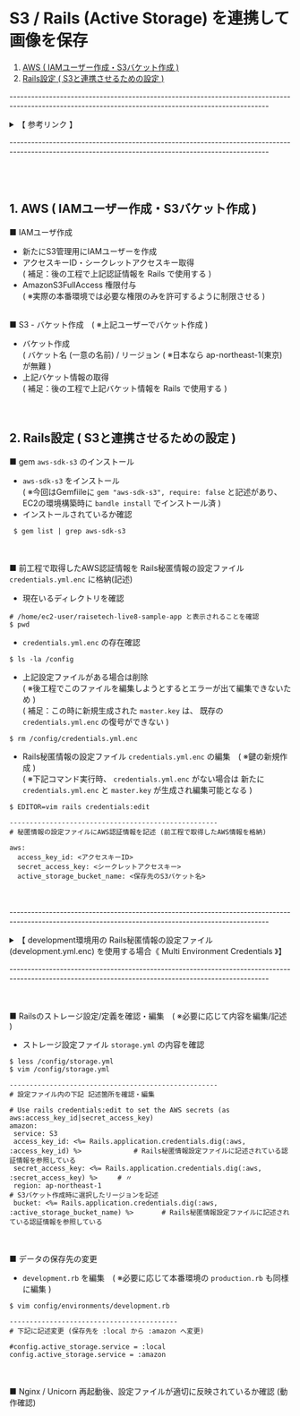 # S3 / Rails (Active Storage) を連携して画像を保存
1. [AWS ( IAMユーザー作成・S3バケット作成 )](#1-aws--iamユーザー作成s3バケット作成-)
1. [Rails設定 ( S3と連携させるための設定 )](#2-rails設定--s3と連携させるための設定-)<br>

\------------------------------------------------------------------------------------------------------------------------------------------------------<br>
<details><summary>【 参考リンク 】</summary>
 
 - [【Railsガイド】Active Storage の概要](https://railsguides.jp/active_storage_overview.html)
 - [　Rails5.2から追加された credentials.yml.encのキホン](https://qiita.com/NaokiIshimura/items/2a179f2ab910992c4d39)
 - [【Rails】秘匿情報を環境毎に管理することができるMulti Environment Credentialsについて初心者向けにまとめてみた](https://techtechmedia.com/multi-environment-credentials/)
 </details>
 
\------------------------------------------------------------------------------------------------------------------------------------------------------<br>


<br><br>
## 1. AWS ( IAMユーザー作成・S3バケット作成 )
■ IAMユーザ作成<br>
- 新たにS3管理用にIAMユーザーを作成
- アクセスキーID・シークレットアクセスキー取得<br>
( 補足：後の工程で上記認証情報を Rails で使用する )
- AmazonS3FullAccess 権限付与<br>
( ※実際の本番環境では必要な権限のみを許可するように制限させる )<br><br>

■ S3 - バケット作成　( ※上記ユーザーでバケット作成 )<br>
- バケット作成<br>
( バケット名 (一意の名前) / リージョン ( ※日本なら ap-northeast-1(東京) が無難 )
- 上記バケット情報の取得<br>
( 補足：後の工程で上記バケット情報を Rails で使用する )<br><br><br>


## 2. Rails設定 ( S3と連携させるための設定 )
■ gem `aws-sdk-s3` のインストール<br>
- `aws-sdk-s3` をインストール<br>
( ※今回はGemfiileに `gem "aws-sdk-s3", require: false` と記述があり、EC2の環境構築時に `bandle install` でインストール済 )
- インストールされているか確認<br>
```
 $ gem list | grep aws-sdk-s3
```

<br><br>
■ 前工程で取得したAWS認証情報を Rails秘匿情報の設定ファイル `credentials.yml.enc` に格納(記述)
- 現在いるディレクトリを確認
```
# /home/ec2-user/raisetech-live8-sample-app と表示されることを確認
$ pwd
```
- `credentials.yml.enc` の存在確認
```
$ ls -la /config
```
- 上記設定ファイルがある場合は削除<br>
( ※後工程でこのファイルを編集しようとするとエラーが出て編集できないため )<br>
( 補足：この時に新規生成された `master.key` は、 既存の `credentials.yml.enc` の復号ができない )
```
$ rm /config/credentials.yml.enc
```
- Rails秘匿情報の設定ファイル `credentials.yml.enc` の編集　( ※鍵の新規作成 )<br>
( ※下記コマンド実行時、 `credentials.yml.enc` がない場合は 新たに`credentials.yml.enc` と `master.key` が生成され編集可能となる )
```
$ EDITOR=vim rails credentials:edit

----------------------------------------------------
# 秘匿情報の設定ファイルにAWS認証情報を記述 (前工程で取得したAWS情報を格納)

aws:
  access_key_id: <アクセスキーID>
  secret_access_key: <シークレットアクセスキー>
  active_storage_bucket_name: <保存先のS3バケット名>
```

<br><br>
\------------------------------------------------------------------------------------------------------------------------------------------------------<br>
<details><summary>【 development環境用の Rails秘匿情報の設定ファイル (development.yml.enc) を使用する場合《 Multi Environment Credentials 》】</summary>
 
- 現在いるディレクトリを確認
```
# /home/ec2-user/raisetech-live8-sample-app と表示されることを確認
$ pwd
```
- `development.yml.enc` の存在確認
```
$ ls -la /config/credentials
```

- 上記設定ファイルがある場合は削除<br>
( ※後工程でこのファイルを編集しようとするとエラーが出て編集できないため )<br>
( 補足：この時に新規生成された `development.key` は、 既存の `development.yml.enc` の復号ができない )
```
$ rm /config/credentials/development.yml.enc
```
- Rails秘匿情報の設定ファイル `development.yml.enc` の編集　( ※鍵の新規作成 )<br>
( ※下記コマンド実行時、 `development.yml.enc` がない場合は 新たに`development.yml.enc` と `development.key` が生成され編集可能となる )
```
$ EDITOR=vim rails credentials:edit --environment development

----------------------------------------------------
# 秘匿情報の設定ファイルにAWS認証情報を記述 (前工程で取得したAWS情報を格納)

aws:
  access_key_id: <アクセスキーID>
  secret_access_key: <シークレットアクセスキー>
  active_storage_bucket_name: <保存先のS3バケット名>
```
</details>
 
\------------------------------------------------------------------------------------------------------------------------------------------------------<br>

 
<br><br>
■ Railsのストレージ設定/定義を確認・編集　( ※必要に応じて内容を編集/記述 )
- ストレージ設定ファイル `storage.yml` の内容を確認
```
$ less /config/storage.yml
$ vim /config/storage.yml
 
----------------------------------------------------
# 設定ファイル内の下記 記述箇所を確認・編集
 
# Use rails credentials:edit to set the AWS secrets (as aws:access_key_id|secret_access_key)
amazon:
 service: S3
 access_key_id: <%= Rails.application.credentials.dig(:aws, :access_key_id) %>             # Rails秘匿情報設定ファイルに記述されている認証情報を参照している
 secret_access_key: <%= Rails.application.credentials.dig(:aws, :secret_access_key) %>     # 〃
 region: ap-northeast-1                                                                    # S3バケット作成時に選択したリージョンを記述
 bucket: <%= Rails.application.credentials.dig(:aws, :active_storage_bucket_name) %>       # Rails秘匿情報設定ファイルに記述されている認証情報を参照している
```

 <br><br>
■ データの保存先の変更
 - `development.rb` を編集　( ※必要に応じて本番環境の `production.rb` も同様に編集 ) 
```
$ vim config/environments/development.rb
 
------------------------------------------
# 下記に記述変更 (保存先を :local から :amazon へ変更)
 
#config.active_storage.service = :local
config.active_storage.service = :amazon
```
<br><br>
■ Nginx / Unicorn 再起動後、設定ファイルが適切に反映されているか確認 (動作確認) 
